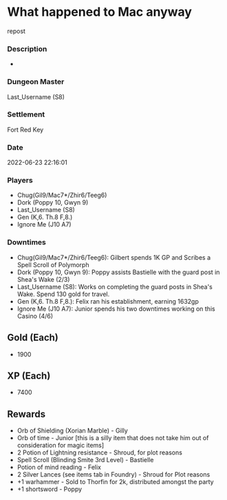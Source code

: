 # What happened to Mac anyway
repost
### Description
-
### Dungeon Master
Last_Username (S8)
### Settlement
Fort Red Key
### Date
2022-06-23 22:16:01
### Players
* Chug(Gil9/Mac7*/Zhir6/Teeg6)
* Dork (Poppy 10, Gwyn 9)
* Last_Username (S8)
* Gen (K,6. Th.8 F,8.)
* Ignore Me (J10 A7)
### Downtimes
* Chug(Gil9/Mac7*/Zhir6/Teeg6): Gilbert spends 1K GP and Scribes a Spell Scroll of Polymorph
* Dork (Poppy 10, Gwyn 9): Poppy assists Bastielle with the guard post in Shea's Wake (2/3)
* Last_Username (S8): Works on completing the guard posts in Shea's Wake. Spend 130 gold for travel.
* Gen (K,6. Th.8 F,8.): Felix ran his establishment, earning 1632gp
* Ignore Me (J10 A7): Junior spends his two downtimes working on this Casino (4/6)
## Gold (Each)
* 1900
## XP (Each)
* 7400
## Rewards
* Orb of Shielding (Xorian Marble) - Gilly
* Orb of time - Junior [this is a silly item that does not take him out of consideration for magic items]
* 2 Potion of Lightning resistance - Shroud, for plot reasons
* Spell Scroll (Blinding Smite 3rd Level) - Bastielle
* Potion of mind reading - Felix
* 2 Silver Lances (see items tab in Foundry) - Shroud for Plot reasons
* +1 warhammer - Sold to Thorfin for 2k, distributed amongst the party 
* +1 shortsword - Poppy